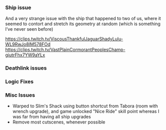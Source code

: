 ### Ship issue
And a very strange issue with the ship that happened to two of us, where it seemed to contort and stretch its geometry at random (which is something I’ve never seen before) 

https://clips.twitch.tv/ViscousThankfulJaguarShadyLulu-WL9RwJo8lM578FOd
https://clips.twitch.tv/VastPlainCormorantPeoplesChamp-giutrFhx7YW9aYLx

### Deathlink issues


### Logic Fixes

### Misc Issues
- Warped to Slim's Shack using button shortcut from Tabora (room with wrench upgrade), and game unlocked "Nice Ride" skill point whereas I was far from having all ship upgrades
- Remove most cutscenes, whenever possible
